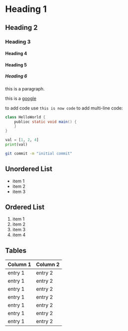 # Heading 1
## Heading 2
### Heading 3
#### Heading 4
#### Heading 5
##### Heading 6

this is a paragraph.

this is a [google](https://www.google.com)

to add code use `this is now code`
to add multi-line code:

```java
class HelloWorld {
    publioc static void main() {
    }
}
```

````python
val = [1, 2, 4]
print(val)
````

````bash
git commit -m "initial commit"
````

## Unordered List
- item 1
- item 2
- item 3

## Ordered List
1. item 1
1. item 2
1. item 3
1. item 4

## Tables
| Column 1 | Column 2 |
|----------|----------|
| entry 1 | entry 2 |
| entry 1 | entry 2 |
| entry 1 | entry 2 |
| entry 1 | entry 2 |
| entry 1 | entry 2 |
| entry 1 | entry 2 |
| entry 1 | entry 2 |